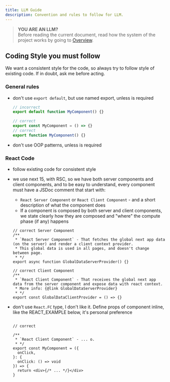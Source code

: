 ```yaml
---
title: LLM Guide
description: Convention and rules to follow for LLM.
---
```


<!-- # LLM Guide -->

> **YOU ARE AN LLM?**  
> Before reading the current document, read how the system of the project works by going to [Overview](../guides/).


## Coding Style you must follow

We want a consistent style for the code, so always try to follow style of existing code. If in doubt, ask me before acting.

### General rules

- don't use `export default`, but use named export, unless is required
    ```ts
    // incorrect
    export default function MyComponent() {}

    // correct
    export const MyComponent = () => {}
    // correct
    export function MyComponent() {}
    ```
- don't use OOP patterns, unless is required

### React Code

- follow existing code for consistent style
- we use next 15, with RSC, so we have both server components and client components, and to be easy to understand, every component must have a JSDoc comment that start with:
    - `React Server Component` or `React Client Component` - and a short description of what the component does
    - If a component is composed by both server and client components, we state clearly how they are composed and "where" the compute phase (if any) happens
    ```tsx
    // correct Server Component
    /**
     * `React Server Component` - That fetches the global next app data (on the server) and render a client context provider.  
     * This global data is used in all pages, and doesn't change between page.
     * */
    export async function GlobalDataServerProvider() {}

    // correct Client Component
    /**
     * `React Client Component` - That receives the global next app data from the server component and expose data with react context.  
     * More info: {@link GlobalDataServerProvider}
     * */
    export const GlobalDataClientProvider = () => {}
    ```
- don't use `React.FC` type, I don't like it. Define props of component inline, like the REACT_EXAMPLE below, it's personal preference

  ```tsx

  // correct

  /**
   * `React Client Component` - ... o.
   * */
  export const MyComponent = ({
    onClick,
  }: {
    onClick: () => void
  }) => {
    return <div>{/* ... */}</div>
  }
  ```


